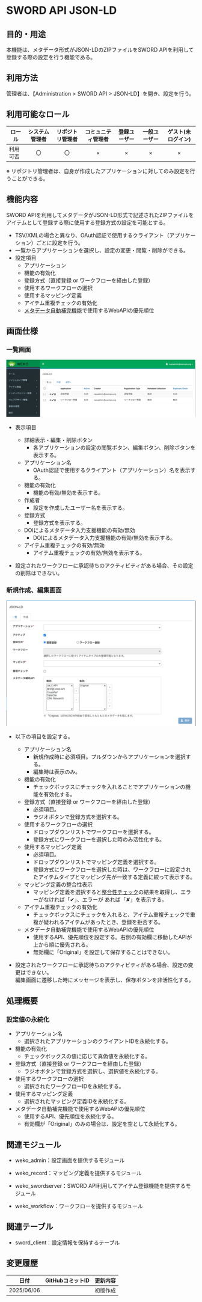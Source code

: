 # SWORD API JSON-LD

## 目的・用途

本機能は、メタデータ形式がJSON-LDのZIPファイルをSWORD APIを利用して登録する際の設定を行う機能である。

## 利用方法

管理者は、【Administration > SWORD API > JSON-LD】を開き、設定を行う。

## 利用可能なロール

|  ロール  | システム管理者 | リポジトリ管理者 | コミュニティ管理者 | 登録ユーザー | 一般ユーザー | ゲスト(未ログイン) |
| -------- | :------------: | :--------------: | :----------------: | :----------: | :----------: | :----------------: |
| 利用可否 |       〇       |        〇        |         ×         |      ×      |      ×      |        ×          |

※ リポジトリ管理者は、自身が作成したアプリケーションに対してのみ設定を行うことができる。

## 機能内容

SWORD APIを利用してメタデータがJSON-LD形式で記述されたZIPファイルをアイテムとして登録する際に使用する登録方式の設定を可能とする。

- TSV/XMLの場合と異なり、OAuth認証で使用するクライアント（アプリケーション）ごとに設定を行う。
- 一覧からアプリケーションを選択し、設定の変更・閲覧・削除ができる。
- 設定項目
  - アプリケーション
  - 機能の有効化
  - 登録方式（直接登録 or ワークフローを経由した登録）
  - 使用するワークフローの選択
  - 使用するマッピング定義
  - アイテム重複チェックの有効化
  - [メタデータ自動補完機能](../user/USER_4_6.md#3-web-apiによるdoiを使用したメタデータ補完機能)で使用するWebAPIの優先順位

## 画面仕様

### 一覧画面

![一覧画面](../media/media/image32.png)

- 表示項目
  - 詳細表示・編集・削除ボタン
      - 各アプリケーションの設定の閲覧ボタン、編集ボタン、削除ボタンを表示する。
  - アプリケーション名
      - OAuth認証で使用するクライアント（アプリケーション）名を表示する。
  - 機能の有効化
      - 機能の有効/無効を表示する。
  - 作成者
      - 設定を作成したユーザー名を表示する。
  - 登録方式
      - 登録方式を表示する。
  - DOIによるメタデータ入力支援機能の有効/無効
      - DOIによるメタデータ入力支援機能の有効/無効を表示する。
  - アイテム重複チェックの有効/無効
      - アイテム重複チェックの有効/無効を表示する。

- 設定されたワークフローに承認待ちのアクティビティがある場合、その設定の削除はできない。

### 新規作成、編集画面

![新規作成、編集画面](../media/media/image33.png)

- 以下の項目を設定する。
  - アプリケーション名
    - 新規作成時に必須項目。プルダウンからアプリケーションを選択する。
    - 編集時は表示のみ。
  - 機能の有効化
    - チェックボックスにチェックを入れることでアプリケーションの機能を有効化する。
  - 登録方式（直接登録 or ワークフローを経由した登録）
    - 必須項目。
    - ラジオボタンで登録方式を選択する。
  - 使用するワークフローの選択
    - ドロップダウンリストでワークフローを選択する。
    - 登録方式にワークフローを選択した時のみ活性化する。
  - 使用するマッピング定義
    - 必須項目。
    - ドロップダウンリストでマッピング定義を選択する。
    - 登録方式にワークフローを選択した時は、ワークフローに設定されたアイテムタイプとマッピング先が一致する定義に絞って表示する。
  - マッピング定義の整合性表示
    - マッピング定義を選択すると[整合性チェック](./ADMIN_1_5.md#整合性チェック機能)の結果を取得し、エラーがなければ「✔」、エラーが  あれば「✘」を表示する。
  - アイテム重複チェックの有効化
    - チェックボックスにチェックを入れると、アイテム重複チェックで重複が疑われるアイテムがあったとき、登録を拒否する。
  - メタデータ自動補完機能で使用するWebAPIの優先順位
    - 使用するAPI、優先順位を設定する。右側の有効欄に移動したAPIが上から順に優先される。
    - 無効欄に「Original」を設定して保存することはできない。

- 設定されたワークフローに承認待ちのアクティビティがある場合、設定の変更はできない。  
  編集画面に遷移した時にメッセージを表示し、保存ボタンを非活性化する。


## 処理概要

### 設定値の永続化

- アプリケーション名
  - 選択されたアプリケーションのクライアントIDを永続化する。
- 機能の有効化
  - チェックボックスの値に応じて真偽値を永続化する。
- 登録方式（直接登録 or ワークフローを経由した登録）
  - ラジオボタンで登録方式を選択し、選択値を永続化する。
- 使用するワークフローの選択
  - 選択されたワークフローIDを永続化する。
- 使用するマッピング定義
  - 選択されたマッピング定義IDを永続化する。
- メタデータ自動補完機能で使用するWebAPIの優先順位
  - 使用するAPI、優先順位を永続化する。
  - 有効欄が「Original」のみの場合は、設定を空として永続化する。

## 関連モジュール

  - weko_admin：設定画面を提供するモジュール

  - weko_record：マッピング定義を提供するモジュール

  - weko_swordserver：SWORD API利用してアイテム登録機能を提供するモジュール

  - weko_workflow：ワークフローを提供するモジュール

## 関連テーブル

  - sword_client：設定情報を保持するテーブル


## 変更履歴

| 日付       | GitHubコミットID                           | 更新内容                                        |
| ---------- | ------------------------------------------ | ----------------------------------------------- |
| 2025/06/06 |                                            | 初版作成                                        |
